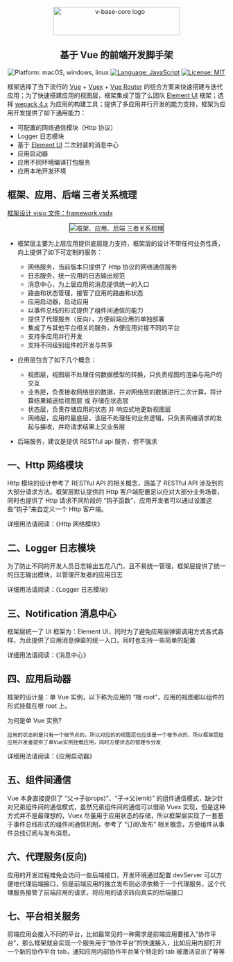 <p align="center">
<a href="https://github.com/linmingdao/v-bonjure/tree/master" target="_blank" rel="noopener noreferrer"><img width="292" height="65" src="https://github.com/linmingdao/v-bonjure/blob/doc/assets/logo.png" alt="v-base-core logo">
</a>
</p>
<h2 align="center">基于 Vue 的前端开发脚手架</h2>
<p align="center">
    <img src="https://github.com/linmingdao/v-bonjure/blob/doc/assets/platform.png" alt="Platform: macOS, windows, linux" />
    <a href="https://developer.mozilla.org/zh-CN/docs/Web/JavaScript" target="_blank"><img src="https://github.com/linmingdao/v-bonjure/blob/doc/assets/language.png" alt="Language: JavaScript" /></a>
    <a href="https://en.wikipedia.org/wiki/MIT_License" target="_blank"><img src="https://github.com/linmingdao/v-bonjure/blob/doc/assets/license.png" alt="License: MIT" /></a>
</p>

框架选择了当下流行的 [Vue](https://cn.vuejs.org/) + [Vuex](https://vuex.vuejs.org/) + [Vue Router](https://router.vuejs.org/) 的组合方案来快速搭建与迭代应用；为了快速搭建应用的视图层，框架集成了饿了么团队 [Element UI](http://element-cn.eleme.io/#/zh-CN) 框架；选择 [wepack 4.x](https://webpack.js.org/) 为应用的构建工具；提供了多应用并行开发的能力支持，框架为应用开发提供了如下通用能力：

- 可配置的网络通信模块（Http 协议）
- Logger 日志模块
- 基于 [Element UI](http://element-cn.eleme.io/#/zh-CN) 二次封装的消息中心
- 应用启动器
- 应用不同环境编译打包服务
- 应用本地开发环境

## 框架、应用、后端 三者关系梳理

[框架设计 visio 文件：framework.vsdx](https://github.com/linmingdao/v-bonjure/blob/doc/assets/framework.vsdx)

<p align="center"><img border="1" src="https://github.com/linmingdao/v-bonjure/blob/doc/assets/framework.png" alt="框架、应用、后端 三者关系梳理"></p>

- 框架层主要为上层应用提供底层能力支持，框架层的设计不带任何业务性质，向上提供了如下可定制的服务：

  - 网络服务，当前版本只提供了 Http 协议的网络通信服务
  - 日志服务，统一应用的日志输出规范
  - 消息中心，为上层应用的消息提供统一的入口
  - 路由和状态管理，接管了应用的路由和状态
  - 应用启动器，启动应用
  - 以事件总线的形式提供了组件间通信的能力
  - 提供了代理服务（反向），方便前端应用的单独部署
  - 集成了与其他平台相关的服务，方便应用对接不同的平台
  - 支持多应用并行开发
  - 支持不同级别组件的开发与共享

- 应用层包含了如下几个概念：

  - 视图层，视图层不处理任何数据模型的转换，只负责视图的渲染与用户的交互
  - 业务层，负责接收网络层的数据，并对网络层的数据进行二次计算，将计算结果输送给视图层 或 存储在状态层
  - 状态层，负责存储应用的状态 并 响应式地更新视图层
  - 网络层，应用的最底层，该层不处理任何业务逻辑，只负责网络请求的发起与接收，并将请求结果上交业务层

- 后端服务，建议是提供 RESTful api 服务，但不强求

## 一、Http 网络模块

Http 模块的设计参考了 RESTful API 的相关概念，涵盖了 RESTful API 涉及到的大部分请求方法。框架层默认提供的 Http 客户端配置足以应对大部分业务场景，同时也提供了 Http 请求不同阶段的 “钩子函数”，应用开发者可以通过设置这些“钩子”来自定义一个 Http 客户端。

详细用法请阅读：《Http 网络模块》

## 二、Logger 日志模块

为了防止不同的开发人员日志输出五花八门，且不易统一管理，框架层提供了统一的日志输出模块，以管理开发者的应用日志

详细用法请阅读：《Logger 日志模块》

## 三、Notification 消息中心

框架层统一了 UI 框架为：Element UI，同时为了避免应用层弹窗调用方式各式各样，为此提供了应用消息弹窗的统一入口，同时也支持一些简单的配置

详细用法请阅读：《消息中心》

## 四、应用启动器

框架的设计是：单 Vue 实例，以下称为应用的 “根 root”，应用的视图都以组件的形式挂载在根 root 上。

为何是单 Vue 实例?

    应用的状态树是只有一个根节点的，所以对应的的视图层也应该是一个根节点的，所以框架层给应用开发者提供了单Vue实例挂载应用，同时方便状态的管理与分发

详细用法请阅读：《应用启动器》

## 五、组件间通信

Vue 本身直接提供了 “父->子(props)”、“子->父(emit)” 的组件通信模式，缺少针对兄弟组件间的通信模式，虽然兄弟组件间的通信可以借助 Vuex 实现，但是这种方式并不是最理想的，Vuex 尽量用于应用状态的存储，所以框架层实现了一套基于事件总线形式的组件间通信机制，参考了 “订阅\发布” 相关概念，方便组件从事件总线订阅与发布消息。

## 六、代理服务(反向)

应用的开发过程难免会访问一些后端接口，开发环境通过配置 devServer 可以方便地代理后端接口，但是前端应用的独立发布则必须依赖于一个代理服务，这个代理服务接管了前端应用的请求，将应用的请求转向真实的后端接口

## 七、平台相关服务

前端应用会接入不同的平台，比如最常见的一种需求是前端应用要接入“协作平台”，那么框架就会实现一个服务用于“协作平台”的快速接入，比如应用内部打开一个新的协作平台 tab，通知应用内部协作平台某个特定的 tab 被激活显示了等等
